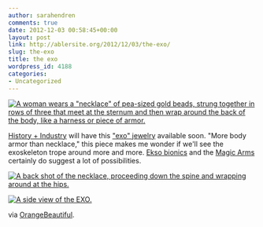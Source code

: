```yaml
---
author: sarahendren
comments: true
date: 2012-12-03 00:58:45+00:00
layout: post
link: http://ablersite.org/2012/12/03/the-exo/
slug: the-exo
title: the exo
wordpress_id: 4188
categories:
- Uncategorized
---
```


[![A woman wears a "necklace" of pea-sized gold beads, strung together in rows of three that meet at the sternum and then wrap around the back of the body, like a harness or piece of armor.](http://ablersite.files.wordpress.com/2012/12/exo11.jpg)](http://ablersite.org/2012/12/03/the-exo/exo11/#main)

[History + Industry](http://historyandindustry.bigcartel.com/) will have this ["exo" jewelry](http://historyandindustry.bigcartel.com/product/exo) available soon. "More body armor than necklace," this piece makes me wonder if we'll see the exoskeleton trope around more and more. [Ekso bionics](http://www.eksobionics.com/#slide2) and the [Magic Arms](http://ablersite.org/2012/08/02/magic-arms/) certainly do suggest a lot of possibilities.

[![A back shot of the necklace, proceeding down the spine and wrapping around at the hips.](http://ablersite.files.wordpress.com/2012/12/exogold1.jpg)](http://ablersite.org/2012/12/03/the-exo/exogold1/#main)

[![A side view of the EXO.](http://ablersite.files.wordpress.com/2012/12/exogold2.jpg)](http://ablersite.org/2012/12/03/the-exo/exogold2/#main)

via [OrangeBeautiful](http://www.orangebeautiful.com/blog/).

